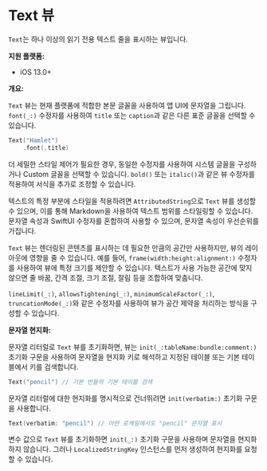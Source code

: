 # Text 뷰

`Text`는 하나 이상의 읽기 전용 텍스트 줄을 표시하는 뷰입니다.

**지원 플랫폼:**
*   iOS 13.0+

**개요:**

`Text` 뷰는 현재 플랫폼에 적합한 본문 글꼴을 사용하여 앱 UI에 문자열을 그립니다. `font(_:)` 수정자를 사용하여 `title` 또는 `caption`과 같은 다른 표준 글꼴을 선택할 수 있습니다.

```swift
Text("Hamlet")
    .font(.title)
```

더 세밀한 스타일 제어가 필요한 경우, 동일한 수정자를 사용하여 시스템 글꼴을 구성하거나 Custom 글꼴을 선택할 수 있습니다. `bold()` 또는 `italic()`과 같은 뷰 수정자를 적용하여 서식을 추가로 조정할 수 있습니다.

텍스트의 특정 부분에 스타일을 적용하려면 `AttributedString`으로 `Text` 뷰를 생성할 수 있으며, 이를 통해 Markdown을 사용하여 텍스트 범위를 스타일링할 수 있습니다. 문자열 속성과 SwiftUI 수정자를 혼합하여 사용할 수 있으며, 문자열 속성이 우선순위를 가집니다.

`Text` 뷰는 렌더링된 콘텐츠를 표시하는 데 필요한 만큼의 공간만 사용하지만, 뷰의 레이아웃에 영향을 줄 수 있습니다. 예를 들어, `frame(width:height:alignment:)` 수정자를 사용하여 뷰에 특정 크기를 제안할 수 있습니다. 텍스트가 사용 가능한 공간에 맞지 않으면 줄 바꿈, 간격 조절, 크기 조절, 잘림 등을 조합하여 맞춥니다.

`lineLimit(_:)`, `allowsTightening(_:)`, `minimumScaleFactor(_:)`, `truncationMode(_:)`와 같은 수정자를 사용하여 뷰가 공간 제약을 처리하는 방식을 구성할 수 있습니다.

**문자열 현지화:**

문자열 리터럴로 `Text` 뷰를 초기화하면, 뷰는 `init(_:tableName:bundle:comment:)` 초기화 구문을 사용하여 문자열을 현지화 키로 해석하고 지정된 테이블 또는 기본 테이블에서 키를 검색합니다.

```swift
Text("pencil") // 기본 번들의 기본 테이블 검색
```

문자열 리터럴에 대한 현지화를 명시적으로 건너뛰려면 `init(verbatim:)` 초기화 구문을 사용합니다.

```swift
Text(verbatim: "pencil") // 어떤 로케일에서도 "pencil" 문자열 표시
```

변수 값으로 `Text` 뷰를 초기화하면 `init(_:)` 초기화 구문을 사용하며 문자열을 현지화하지 않습니다. 그러나 `LocalizedStringKey` 인스턴스를 먼저 생성하여 현지화를 요청할 수 있습니다.

